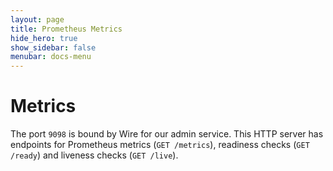 ```yaml
---
layout: page
title: Prometheus Metrics
hide_hero: true
show_sidebar: false
menubar: docs-menu
---
```


# Metrics

The port `9098` is bound by Wire for our admin service. This HTTP server has endpoints for Prometheus metrics (`GET /metrics`), readiness checks (`GET /ready`) and liveness checks (`GET /live`).